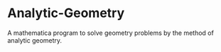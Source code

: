 # Analytic-Geometry
A mathematica program to solve geometry problems by the method of analytic geometry.
